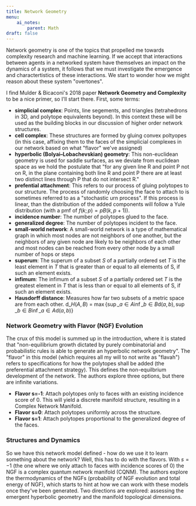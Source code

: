 ```yaml
---
title: Network Geometry
menu:
    ai_notes:
        parent: Math
draft: false
---
```


Network geometry is one of the topics that propelled me towards complexity research
and machine learning. If we accept that interactions between agents in a networked
system have themselves an impact on the dynamics of a system, it follows that we must
investigate the emergence and charactertistics of these interactions. We start to 
wonder how we might reason about these system "overtones".

I find Mulder & Bicaconi's 2018 paper **Network Geometry and Complexity** to be a nice
primer, so I'll start there. First, some terms:

* **simplicial complex**: Points, line segements, and triangles (tetrahedrons in 3D, 
and polytope equivalents beyond). In this context these will be used as the building blocks
in our discussion of higher order network structures.
* **cell complex**: These structures are formed by gluing convex poltyopes 
(in this case, affixing them to the faces of the simplicial complexes in our network
based on what "flavor" we've assigned)
* **hyperbolic (Bolyai–Lobachevskian) geometry**: This non-euclidean geometry is used
for saddle surfaces, as we deviate from euclidean space as we hold the postulate that
"for any given line R and point P not on R, in the plane containing both line R and 
point P there are at least two distinct lines through P that do not intersect R."
* **prefential attachment**: This refers to our process of gluing polytopes to our
structure. The process of randomly choosing the face to attach to is sometimes 
referred to as a "stochastic urn process". If this process is linear, than the distribution
of the added components will follow a Yule distribution (with a pmf of $f(k;p)=pB(k,p+1)$). 
* **incidence number**: The number of polytopes glued to the face.
* **generalized degree**: The number of polytopes incident to the face.
* **small-world network**: A small-world network is a type of mathematical graph 
in which most nodes are not neighbors of one another, but the neighbors of any 
given node are likely to be neighbors of each other and most nodes can be reached 
from every other node by a small number of hops or steps
* **superum**: The superum of a subset $S$ of a partially ordered set $T$ is the least
element in $T$ that is greater than or equal to all elements of S, if such an element exists.
* **infimum**: The infimum of a subset $S$ of a partially ordered set $T$ is the greatest
element in $T$ that is less than or equal to all elements of S, if such an element exists.
* **Hausdorff distance**: Measures how far two subsets of a metric space are from each other. 
$\text{d}\_{H}(A,B)$ = $\max\{ \sup\_{a \in A} \inf\_{b \in B} \text{d}(a,b),
\sup\_{b \in B}\inf\_{a \in A}\text{d}(a,b)\}$

### Network Geometry with Flavor (NGF) Evolution

The crux of this model is summed up in the introduction, where it is stated that 
"non-equilibrium growth dictated by purely combinatorial and probabilistic rules
is able to generate an hyperbolic network geometry". The "flavor" in this model 
(which requires all my will to not write as "flavah") refers to specifications for
how the polytopes shall be added (the preferential attachment strategy). This defines
the non-equilbrium development of the network. The authors explore three options, 
but there are infinite variations. 

* **Flavor s=-1**: Attach polytopes only to faces with an existing incidence score of 0.
This will yield a discrete manifold structure, resulting in a Complex Network Manifold.
* **Flavor s=0**: Attach polytopes uniformly across the structure. 
* **Flavor s=1**: Attach polytopes proportional to the generalized degree of the faces. 

### Structures and Dynamics

So we have this network model defined - how do we use it to learn something about the 
network? Well, this has to do with the flavors. With $s=-1$ (the one where we only 
attach to faces with incidence scores of $0$) the NGF is a complex quantum network
manifold (CQNM). The authors explore the thermodynamics of the NGFs (probability of NGF evolution
and total energy of NGF), which starts to hint at how we can work with these models
once they've been generated. Two directions are explored: assessing the emergent
hyperbolic geometry and the manifold topological dimensions.
